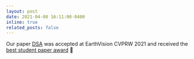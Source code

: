 ```yaml
---
layout: post
date: 2021-04-08 16:11:00-0400
inline: true
related_posts: false
---
```


Our paper <a href="https://openaccess.thecvf.com/content/CVPR2021W/EarthVision/papers/Nguyen_Self-Supervised_Multi-Image_Super-Resolution_for_Push-Frame_Satellite_Images_CVPRW_2021_paper.pdf">DSA</a> was accepted at EarthVision CVPRW 2021 and received the <a href="http://www.classic.grss-ieee.org/earthvision2021/awards.html">best student paper award</a> :tada:
